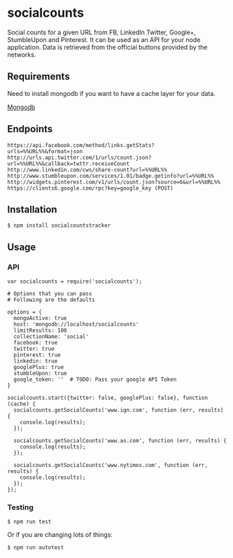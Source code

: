 socialcounts
============

Social counts for a given URL from FB, LinkedIn Twitter, Google+, StumbleUpon and 
Pinterest. It can be used as an API for your node application. Data is 
retrieved from the official buttons provided by the networks.

## Requirements

Need to install mongodb if you want to have a cache layer for your data.

[Mongodb](http://www.mongodb.org/downloads)

## Endpoints

```
https://api.facebook.com/method/links.getStats?urls=%%URL%%&format=json
http://urls.api.twitter.com/1/urls/count.json?url=%%URL%%&callback=twttr.receiveCount
http://www.linkedin.com/cws/share-count?url=%%URL%%
http://www.stumbleupon.com/services/1.01/badge.getinfo?url=%%URL%%
http://widgets.pinterest.com/v1/urls/count.json?source=6&url=%%URL%%
https://clients6.google.com/rpc?key=google_key (POST)
```

## Installation
```
$ npm install socialcountstracker
```

## Usage

### API
```
var socialcounts = require('socialcounts');

# Options that you can pass
# Following are the defaults

options = {
  mongoActive: true
  host: 'mongodb://localhost/socialcounts'
  limitResults: 100
  collectionName: 'social'
  facebook: true
  twitter: true
  pinterest: true
  linkedin: true
  googlePlus: true
  stumbleUpon: true
  google_token: ''  # TODO: Pass your google API Token
}

socialcounts.start({twitter: false, googlePlus: false}, function (cache) {
  socialcounts.getSocialCounts('www.ign.com', function (err, results) {
    console.log(results);
  });

  socialcounts.getSocialCounts('www.as.com', function (err, results) {
    console.log(results);
  });

  socialcounts.getSocialCounts('www.nytimes.com', function (err, results) {
    console.log(results);
  });
});
```


### Testing

```
$ npm run test
```

Or if you are changing lots of things:
```
$ npm run autotest
```
